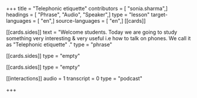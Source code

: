 +++
title = "Telephonic etiquette"
contributors = [ "sonia.sharma",]
headings = [ "Phrase", "Audio", "Speaker",]
type = "lesson"
target-languages = [ "en",]
source-languages = [ "en",]
[[cards]]

[[cards.sides]]
text = "Welcome students. Today we are going to study something very interesting & very useful  i.e how to talk on phones. We call it as \"Telephonic etiquette\" ."
type = "phrase"

[[cards.sides]]
type = "empty"

[[cards.sides]]
type = "empty"

[[interactions]]
audio = 1
transcript = 0
type = "podcast"

+++

